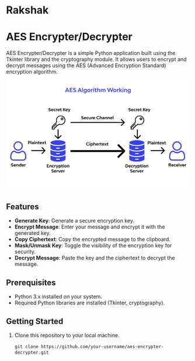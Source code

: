 # Rakshak
# AES Encrypter/Decrypter

AES Encrypter/Decrypter is a simple Python application built using the Tkinter library and the cryptography module. It allows users to encrypt and decrypt messages using the AES (Advanced Encryption Standard) encryption algorithm.

![AES Encrypter/Decrypter Screenshot](https://github.com/S-iddharth/Rakshak/blob/main/1684246625426.png)

## Features

- **Generate Key**: Generate a secure encryption key.
- **Encrypt Message**: Enter your message and encrypt it with the generated key.
- **Copy Ciphertext**: Copy the encrypted message to the clipboard.
- **Mask/Unmask Key**: Toggle the visibility of the encryption key for security.
- **Decrypt Message**: Paste the key and the ciphertext to decrypt the message.

## Prerequisites

- Python 3.x installed on your system.
- Required Python libraries are installed (Tkinter, cryptography).

## Getting Started

1. Clone this repository to your local machine.
   ```shell
   git clone https://github.com/your-username/aes-encrypter-decrypter.git
